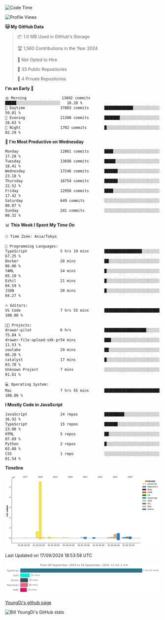 <!--START_SECTION:waka-->
![Code Time](http://img.shields.io/badge/Code%20Time-951%20hrs%2054%20mins-blue)

![Profile Views](http://img.shields.io/badge/Profile%20Views-0-blue)

**🐱 My GitHub Data** 

> 📦 1.0 MB Used in GitHub's Storage 
 > 
> 🏆 1,560 Contributions in the Year 2024
 > 
> 🚫 Not Opted to Hire
 > 
> 📜 33 Public Repositories 
 > 
> 🔑 4 Private Repositories 
 > 
**I'm an Early 🐤** 

```text
🌞 Morning                13602 commits       █████░░░░░░░░░░░░░░░░░░░░   18.28 % 
🌆 Daytime                37803 commits       █████████████░░░░░░░░░░░░   50.81 % 
🌃 Evening                21300 commits       ███████░░░░░░░░░░░░░░░░░░   28.63 % 
🌙 Night                  1702 commits        █░░░░░░░░░░░░░░░░░░░░░░░░   02.29 % 
```
📅 **I'm Most Productive on Wednesday** 

```text
Monday                   12861 commits       ████░░░░░░░░░░░░░░░░░░░░░   17.28 % 
Tuesday                  13698 commits       █████░░░░░░░░░░░░░░░░░░░░   18.41 % 
Wednesday                17246 commits       ██████░░░░░░░░░░░░░░░░░░░   23.18 % 
Thursday                 16754 commits       ██████░░░░░░░░░░░░░░░░░░░   22.52 % 
Friday                   12958 commits       ████░░░░░░░░░░░░░░░░░░░░░   17.42 % 
Saturday                 649 commits         ░░░░░░░░░░░░░░░░░░░░░░░░░   00.87 % 
Sunday                   241 commits         ░░░░░░░░░░░░░░░░░░░░░░░░░   00.32 % 
```


📊 **This Week I Spent My Time On** 

```text
🕑︎ Time Zone: Asia/Tokyo

💬 Programming Languages: 
TypeScript               5 hrs 19 mins       █████████████████░░░░░░░░   67.25 % 
Docker                   28 mins             ██░░░░░░░░░░░░░░░░░░░░░░░   06.06 % 
YAML                     24 mins             █░░░░░░░░░░░░░░░░░░░░░░░░   05.10 % 
Ezhil                    21 mins             █░░░░░░░░░░░░░░░░░░░░░░░░   04.59 % 
JSON                     20 mins             █░░░░░░░░░░░░░░░░░░░░░░░░   04.27 % 

🔥 Editors: 
VS Code                  7 hrs 55 mins       █████████████████████████   100.00 % 

🐱‍💻 Projects: 
drawer-pilot             6 hrs               ███████████████████░░░░░░   75.84 % 
drawer-file-upload-sdk-pr54 mins             ███░░░░░░░░░░░░░░░░░░░░░░   11.53 % 
zoolake                  29 mins             ██░░░░░░░░░░░░░░░░░░░░░░░   06.20 % 
catalyst                 17 mins             █░░░░░░░░░░░░░░░░░░░░░░░░   03.70 % 
Unknown Project          7 mins              ░░░░░░░░░░░░░░░░░░░░░░░░░   01.61 % 

💻 Operating System: 
Mac                      7 hrs 55 mins       █████████████████████████   100.00 % 
```

**I Mostly Code in JavaScript** 

```text
JavaScript               24 repos            █████████░░░░░░░░░░░░░░░░   36.92 % 
TypeScript               15 repos            ██████░░░░░░░░░░░░░░░░░░░   23.08 % 
HTML                     5 repos             ██░░░░░░░░░░░░░░░░░░░░░░░   07.69 % 
Python                   2 repos             █░░░░░░░░░░░░░░░░░░░░░░░░   03.08 % 
CSS                      1 repo              ░░░░░░░░░░░░░░░░░░░░░░░░░   01.54 % 
```



**Timeline**

![Lines of Code chart](https://raw.githubusercontent.com/Youngdi/Youngdi/master/assets/bar_graph.png)


 Last Updated on 17/09/2024 18:53:58 UTC
<!--END_SECTION:waka-->

![wakatime](./images/stat.svg)

[YoungDi's github page](https://youngdi.github.io)

![Bill YoungDi's GitHub stats](https://github-readme-stats.vercel.app/api?username=youngdi&count_private=true&show_icons=true)
